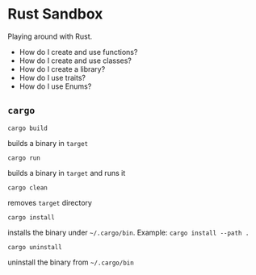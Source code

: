 # Rust Sandbox 
 
 Playing around with Rust.

 - How do I create and use functions?
 - How do I create and use classes?
 - How do I create a library?
 - How do I use traits?
 - How do I use Enums?
 

 ## `cargo`

`cargo build`

builds a binary in `target`

 `cargo run`

 builds a binary in `target` and runs it

 `cargo clean`

 removes `target` directory

 `cargo install`

 installs the binary under `~/.cargo/bin`. Example: `cargo install --path .`

 `cargo uninstall`

 uninstall the binary from `~/.cargo/bin`
